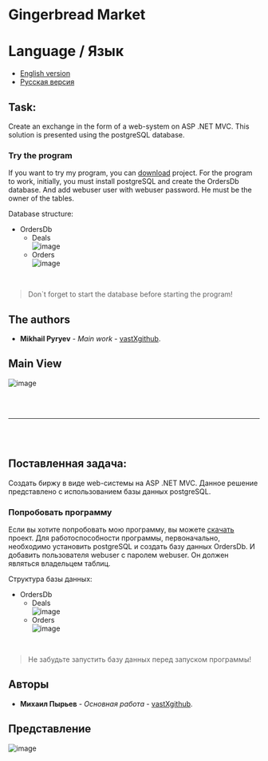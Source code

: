 # Gingerbread Market
# Language / Язык
* [English version](https://github.com/vastXgithub/gingerbreadmarket/blob/master/README.md#test-task-for-66bit-company)
* [Русская версия](https://github.com/vastXgithub/gingerbreadmarket/blob/master/README.md#%D1%82%D0%B5%D1%81%D1%82%D0%BE%D0%B2%D0%BE%D0%B5-%D0%B7%D0%B0%D0%B4%D0%B0%D0%BD%D0%B8%D0%B5-%D0%B2-%D0%BA%D0%BE%D0%BC%D0%BF%D0%B0%D0%BD%D0%B8%D1%8E-66bit)
## Task:
Create an exchange in the form of a web-system on ASP .NET MVC.
This solution is presented using the postgreSQL database.
### Try the program
If you want to try my program, you can [download](https://github.com/vastXgithub/gingerbreadmarket/archive/master.zip) project.
For the program to work, initially, you must install postgreSQL and create the OrdersDb database.
And add webuser user with webuser password. He must be the owner of the tables.

Database structure:
* OrdersDb
  * Deals <br />
    ![image](https://user-images.githubusercontent.com/36687518/63232622-fd036900-c242-11e9-9d38-6b01cc86edc9.png)
  * Orders <br />
    ![image](https://user-images.githubusercontent.com/36687518/63232638-3a67f680-c243-11e9-9bcd-7366d1367fb3.png)
<br />

> Don\`t forget to start the database before starting the program!
## The authors
* **Mikhail Pyryev** - *Main work* - [vastXgithub](https://github.com/vastXgithub).
## Main View

![image](https://user-images.githubusercontent.com/36687518/63232990-58832600-c246-11e9-9834-335eb0c9d54d.png)

<br /><br />

---

<br /><br />

## Поставленная задача:
Создать биржу в виде web-системы на ASP .NET MVC.
Данное решение представлено с использованием базы данных postgreSQL.
### Попробовать программу
Если вы хотите попробовать мою программу, вы можете [скачать](https://github.com/vastXgithub/gingerbreadmarket/archive/master.zip) проект.
Для работоспособности программы, первоначально, необходимо установить postgreSQL и создать базу данных OrdersDb.
И добавить пользователя webuser с паролем webuser. Он должен являться владельцем таблиц.

Структура базы данных:
* OrdersDb
  * Deals <br />
    ![image](https://user-images.githubusercontent.com/36687518/63232622-fd036900-c242-11e9-9d38-6b01cc86edc9.png)
  * Orders <br />
    ![image](https://user-images.githubusercontent.com/36687518/63232638-3a67f680-c243-11e9-9bcd-7366d1367fb3.png)
<br />

> Не забудьте запустить базу данных перед запуском программы!
## Авторы
* **Михаил Пырьев** - *Основная работа* - [vastXgithub](https://github.com/vastXgithub).
## Представление

![image](https://user-images.githubusercontent.com/36687518/63232990-58832600-c246-11e9-9834-335eb0c9d54d.png)

<br /><br />
